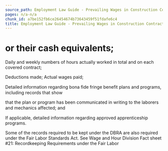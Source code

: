 ```yaml
---
source_path: Employment Law Guide - Prevailing Wages in Construction Contracts.md
pages: n/a-n/a
chunk_id: a7be152fb6ce26454674b73643459f51fdafe6c4
title: Employment Law Guide - Prevailing Wages in Construction Contracts
---
```

# or their cash equivalents;

Daily and weekly numbers of hours actually worked in total and on each covered contract;

Deductions made; Actual wages paid;

Detailed information regarding bona ﬁde fringe beneﬁt plans and programs, including records that show

that the plan or program has been communicated in writing to the laborers and mechanics aﬀected; and

If applicable, detailed information regarding approved apprenticeship programs.

Some of the records required to be kept under the DBRA are also required under the Fair Labor Standards Act. See Wage and Hour Division Fact sheet #21: Recordkeeping Requirements under the Fair Labor
